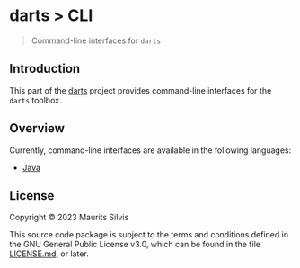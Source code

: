 # darts > CLI

> Command-line interfaces for `darts`

## Introduction

This part of the [darts](https://github.com/mauritssilvis/darts) project provides command-line interfaces for the `darts` toolbox.

## Overview

Currently, command-line interfaces are available in the following languages:

- [Java](java-darts-cli)

## License

Copyright © 2023 Maurits Silvis

This source code package is subject to the terms and conditions defined in the GNU General Public License v3.0, which can be found in the file [LICENSE.md](../LICENSE.md), or later.
